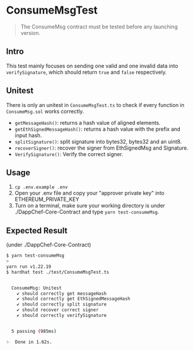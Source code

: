 # ConsumeMsgTest

> The ConsumeMsg contract must be tested before any launching version. 

## Intro
This test mainly focuses on sending one valid and one invalid data into `verifySignature`, which should return `true` and `false` respectively.
## Unitest
There is only an unitest in `ConsumeMsgTest.ts` to check if every function in `ConsumeMsg.sol` works correctly.
- `getMessageHash()`: returns a hash value of aligned elements.
- `getEthSignedMessageHash()`: returns a hash value with the prefix and input hash.
- `splitSignature()`: split signature into bytes32, bytes32 and an uint8.
- `recoverSigner()`: recover the signer from EthSignedMsg and Signature.
- `VerifySignature()`: Verify the correct signer. 

## Usage

1. `cp .env.example .env`
2. Open your .env file and copy your "approver private key" into ETHEREUM_PRIVATE_KEY
3. Turn on a terminal, make sure your working directory is under ./DappChef-Core-Contract and type `yarn test-consumeMsg`.

## Expected Result
(under ./DappChef-Core-Contract)
```bash
$ yarn test-consumeMsg
>
yarn run v1.22.19
$ hardhat test ./test/ConsumeMsgTest.ts


  ConsumeMsg: Unitest
    ✔ should correctly get messageHash
    ✔ should correctly get EthSignedMessageHash
    ✔ should correctly split signature
    ✔ should recover correct signer
    ✔ should correctly verifySignature


  5 passing (985ms)

✨  Done in 1.62s.
```